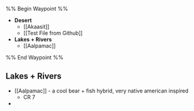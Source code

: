 %% Begin Waypoint %%
- **Desert**
	- [[Akaasit]]
	- [[Test File from Github]]
- **Lakes + Rivers**
	- [[Aalpamac]]

%% End Waypoint %%

## Lakes + Rivers
- [[Aalpamac]] - a cool bear + fish hybrid, very native american inspired
	- CR 7
- 